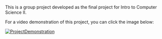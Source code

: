 This is a group project developed as the final project for Intro to Computer Science II.

For a video demonstration of this project, you can click the image below:

[![ProjectDemonstration](https://img.youtube.com/vi/9NRhuZEZa0Q/2.jpg)](https://www.youtube.com/watch?v=9NRhuZEZa0Q)
